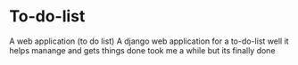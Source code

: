 # To-do-list
A web application (to do list)
A django web application for a to-do-list well it helps manange and gets things done took me a  while but its finally done
